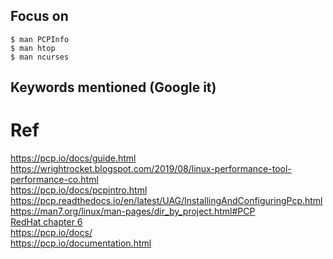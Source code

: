 ## Focus on
```
$ man PCPInfo
$ man htop
$ man ncurses
```

## Keywords mentioned (Google it)



# Ref
https://pcp.io/docs/guide.html    
https://wrightrocket.blogspot.com/2019/08/linux-performance-tool-performance-co.html  
https://pcp.io/docs/pcpintro.html  
https://pcp.readthedocs.io/en/latest/UAG/InstallingAndConfiguringPcp.html  
https://man7.org/linux/man-pages/dir_by_project.html#PCP  
[RedHat chapter 6](https://access.redhat.com/documentation/en-us/red_hat_enterprise_linux/8/html/monitoring_and_managing_system_status_and_performance/monitoring-performance-with-performance-co-pilot_monitoring-and-managing-system-status-and-performance)  
https://pcp.io/docs/  
https://pcp.io/documentation.html  
